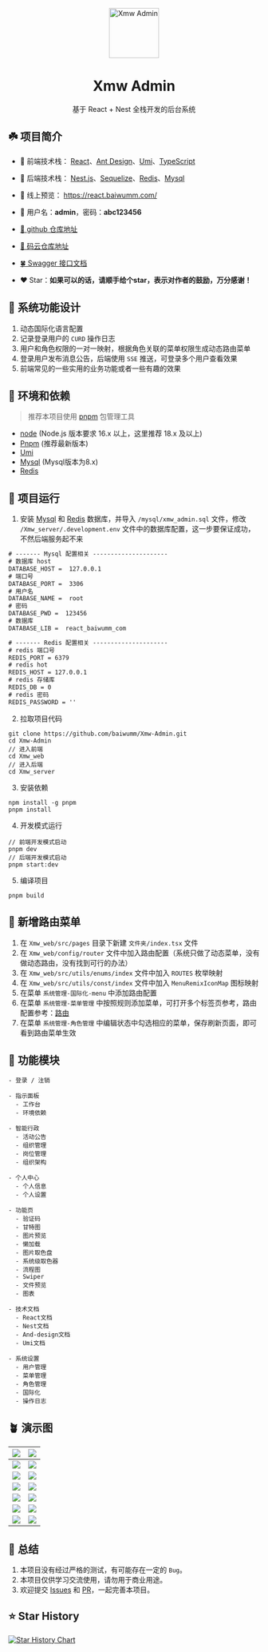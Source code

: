 <p align="center"><img width="100" src="./Xmw_web/public/logo.svg" alt="Xmw Admin"></p>
<h1 align="center">Xmw Admin</h1>
<p align="center">基于 React + Nest 全栈开发的后台系统</p>

## ☘️ 项目简介
- 🍁 前端技术栈： [React](https://react.dev/)、[Ant Design](https://ant.design/)、[Umi](https://umijs.org/)、[TypeScript](https://github.com/microsoft/TypeScript)


- 🍁 后端技术栈： [Nest.js](https://docs.nestjs.cn/)、[Sequelize](https://github.com/sequelize/sequelize/)、[Redis](https://github.com/redis/redis/)、[Mysql](https://www.mysql.com/)

- 🍂 线上预览： https://react.baiwumm.com/

- 🍃 用户名：**admin**，密码：**abc123456**

- [🪹 github 仓库地址](https://github.com/baiwumm/Xmw-Admin/)

- [🪺 码云仓库地址](https://gitee.com/baiwumm/Xmw-Admin/)

- [🍀 Swagger 接口文档](https://react.baiwumm.com/docs)

- ❤️ Star：**如果可以的话，请顺手给个star，表示对作者的鼓励，万分感谢！**

## 🌿 系统功能设计
1. 动态国际化语言配置
2. 记录登录用户的 `CURD` 操作日志
3. 用户和角色权限的一对一映射，根据角色关联的菜单权限生成动态路由菜单
4. 登录用户发布消息公告，后端使用 `SSE` 推送，可登录多个用户查看效果
5. 前端常见的一些实用的业务功能或者一些有趣的效果

## 🌳 环境和依赖
> 推荐本项目使用 [pnpm](https://github.com/pnpm/pnpm/) 包管理工具
- [node](https://nodejs.org/) (Node.js 版本要求 16.x 以上，这里推荐 18.x 及以上)
- [Pnpm](https://github.com/pnpm/pnpm/) (推荐最新版本)
- [Umi](https://umijs.org/)
- [Mysql](https://www.mysql.com/) (Mysql版本为8.x)
- [Redis](https://github.com/redis/redis/)

## 🌴 项目运行
1. 安装 [Mysql](https://www.mysql.com/) 和 [Redis](https://github.com/redis/redis/) 数据库，并导入 `/mysql/xmw_admin.sql` 文件，修改 `/Xmw_server/.development.env` 文件中的数据库配置，这一步要保证成功，不然后端服务起不来
```txt
# ------- Mysql 配置相关 ---------------------
# 数据库 host
DATABASE_HOST =  127.0.0.1
# 端口号
DATABASE_PORT =  3306
# 用户名
DATABASE_NAME =  root
# 密码
DATABASE_PWD =  123456
# 数据库
DATABASE_LIB =  react_baiwumm_com

# ------- Redis 配置相关 ---------------------
# redis 端口号
REDIS_PORT = 6379
# redis hot 
REDIS_HOST = 127.0.0.1
# redis 存储库
REDIS_DB = 0
# redis 密码
REDIS_PASSWORD = ''
```

2. 拉取项目代码
```poswrshell
git clone https://github.com/baiwumm/Xmw-Admin.git
cd Xmw-Admin
// 进入前端
cd Xmw_web
// 进入后端
cd Xmw_server
```

3. 安装依赖
```poswrshell
npm install -g pnpm
pnpm install
```

4. 开发模式运行
```poswrshell
// 前端开发模式启动
pnpm dev
// 后端开发模式启动
pnpm start:dev
```

5. 编译项目
```poswrshell
pnpm build
```

## 🌵 新增路由菜单
1. 在 `Xmw_web/src/pages` 目录下新建 `文件夹/index.tsx` 文件
2. 在 `Xmw_web/config/router` 文件中加入路由配置（系统只做了动态菜单，没有做动态路由，没有找到可行的办法）
3. 在 `Xmw_web/src/utils/enums/index` 文件中加入 `ROUTES` 枚举映射
4. 在 `Xmw_web/src/utils/const/index` 文件中加入 `MenuRemixIconMap` 图标映射
5. 在菜单 `系统管理-国际化-menu` 中添加路由配置
6. 在菜单 `系统管理-菜单管理` 中按照规则添加菜单，可打开多个标签页参考，路由配置参考：[路由](https://umijs.org/docs/guides/routes)
7. 在菜单 `系统管理-角色管理` 中编辑状态中勾选相应的菜单，保存刷新页面，即可看到路由菜单生效

## 🌱 功能模块

```
- 登录 / 注销

- 指示面板
  - 工作台
  - 环境依赖

- 智能行政
  - 活动公告
  - 组织管理
  - 岗位管理
  - 组织架构

- 个人中心
  - 个人信息
  - 个人设置

- 功能页
  - 验证码
  - 甘特图
  - 图片预览
  - 懒加载
  - 图片取色盘
  - 系统级取色器
  - 流程图
  - Swiper
  - 文件预览
  - 图表

- 技术文档
  - React文档
  - Nest文档
  - And-design文档
  - Umi文档

- 系统设置
  - 用户管理
  - 菜单管理
  - 角色管理
  - 国际化
  - 操作日志

```

## 🪴 演示图

| ![](./demo/1.png) | ![](./demo/2.png) |
| ------------- | ------------- |
| ![](./demo/3.png) | ![](./demo/4.png) |
| ![](./demo/5.png) | ![](./demo/6.png) |
| ![](./demo/7.png) | ![](./demo/8.png) |
| ![](./demo/9.png) | ![](./demo/10.png) |
| ![](./demo/11.png) | ![](./demo/12.png) |
| ![](./demo/13.png) | ![](./demo/14.png) |

## 🍄 总结
1. 本项目没有经过严格的测试，有可能存在一定的 `Bug`。
2. 本项目仅供学习交流使用，请勿用于商业用途。
3. 欢迎提交 [Issues](https://github.com/baiwumm/Xmw-Admin/issues) 和 [PR](https://github.com/baiwumm/Xmw-Admin/pulls)，一起完善本项目。

## ⭐ Star History

[![Star History Chart](https://api.star-history.com/svg?repos=baiwumm/Xmw-Admin&type=Date)](https://star-history.com/#baiwumm/Xmw-Admin&Date)